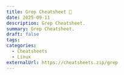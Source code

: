 ```yaml
---
title: Grep Cheatsheet 🔗
date: 2025-09-11
description: Grep Cheatsheet.
summary: Grep Cheatsheet.
draft: false
tags:
categories:
  - Cheatsheets
  - Linux
externalUrl: https://cheatsheets.zip/grep
---
```

